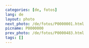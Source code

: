 ```yaml
---
categories: [de, fotos]
lang: de
layout: photo
next_photo: /de/fotos/P0000001.html
picname: P0000000
prev_photo: /de/fotos/P0000483.html
tags: []
---
```

